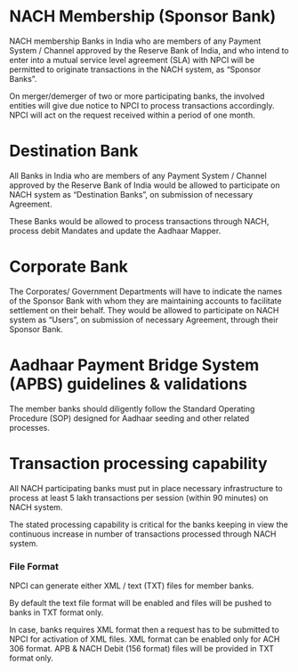 # NACH Membership (Sponsor Bank)


NACH membership Banks in India who are members of any Payment System / Channel approved by the Reserve Bank of India, 
and who intend to enter into a mutual service level agreement (SLA) with NPCI will be permitted to originate transactions
in the NACH system, as “Sponsor Banks”. 


On merger/demerger of two or more participating banks, the involved entities will give due 
notice to NPCI to process transactions accordingly. 
NPCI will act on the request received within a period of one month. 



# Destination Bank

All Banks in India who are members of any Payment System / Channel approved by the Reserve Bank of India would be allowed to participate 
on NACH system as “Destination Banks”, on submission of necessary Agreement. 

These Banks would be allowed to process transactions through NACH, process debit Mandates and update the Aadhaar Mapper.

# Corporate Bank

The Corporates/ Government Departments will have to indicate the names of the Sponsor Bank with whom 
they are maintaining accounts to facilitate settlement on their behalf. 
They would be allowed to participate on NACH system as “Users”, on submission of
necessary Agreement, through their Sponsor Bank. 

# Aadhaar Payment Bridge System (APBS) guidelines & validations 

The member banks should diligently follow the Standard Operating Procedure (SOP) designed for
Aadhaar seeding and other related processes. 


# Transaction processing capability 

All NACH participating banks must put in place necessary infrastructure to process at least 5 lakh transactions 
per session (within 90 minutes) on NACH system. 

The stated processing capability is critical for the banks keeping in view the continuous increase in number
of transactions processed through NACH system.


### File Format

NPCI can generate either XML / text (TXT) files for member banks. 

By default the text file format will be enabled and files will be pushed to banks in TXT format only.

In case, banks requires XML format then a request has to be submitted to NPCI for activation of XML files. XML format can be enabled only for ACH 306 format. 
APB & NACH Debit (156 format) files will be provided in TXT format only.



